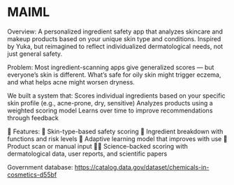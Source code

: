 # MAIML
Overview:
A personalized ingredient safety app that analyzes skincare and makeup products based on your unique skin type and conditions. Inspired by Yuka, but reimagined to reflect individualized dermatological needs, not just general safety.

Problem:
Most ingredient-scanning apps give generalized scores — but everyone’s skin is different. What’s safe for oily skin might trigger eczema, and what helps acne might worsen dryness.

We built a system that:
Scores individual ingredients based on your specific skin profile (e.g., acne-prone, dry, sensitive)
Analyzes products using a weighted scoring model
Learns over time to improve recommendations through feedback

🔬 Features:
🧬 Skin-type-based safety scoring
🧾 Ingredient breakdown with functions and risk levels
🧠 Adaptive learning model that improves with use
📲 Product scan or manual input
🧑‍⚕️ Science-backed scoring with dermatological data, user reports, and scientific papers

Government database: https://catalog.data.gov/dataset/chemicals-in-cosmetics-d55bf 
